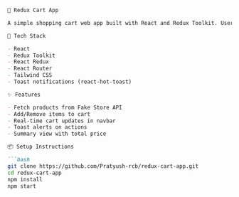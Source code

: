 
```markdown
🛒 Redux Cart App

A simple shopping cart web app built with React and Redux Toolkit. Users can add and remove products, view items in the cart, and see total price updates — all with a clean UI and toast notifications.

🚀 Tech Stack

- React  
- Redux Toolkit  
- React Redux  
- React Router  
- Tailwind CSS  
- Toast notifications (react-hot-toast)  

✨ Features

- Fetch products from Fake Store API  
- Add/Remove items to cart  
- Real-time cart updates in navbar  
- Toast alerts on actions  
- Summary view with total price  

📦 Setup Instructions

```bash
git clone https://github.com/Pratyush-rcb/redux-cart-app.git
cd redux-cart-app
npm install
npm start
